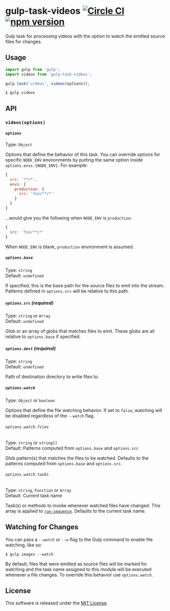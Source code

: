 # gulp-task-videos [![Circle CI](https://circleci.com/gh/VARIANTE/gulp-task-videos/tree/master.svg?style=svg)](https://circleci.com/gh/VARIANTE/gulp-task-videos/tree/master) [![npm version](https://badge.fury.io/js/gulp-task-videos.svg)](https://badge.fury.io/js/gulp-task-videos)

Gulp task for processing videos with the option to watch the emitted source files for changes.

## Usage

```js
import gulp from 'gulp';
import videos from 'gulp-task-videos';

gulp.task('videos', videos(options));
```

```
$ gulp videos
```

## API

### `videos(options)`

#### `options`

Type: `Object`

Options that define the behavior of this task. You can override options for specific `NODE_ENV` environments by putting the same option inside `options.envs.{NODE_ENV}`. For example:

```js
{
  src: '**/*',
  envs: {
    production: {
      src: 'foo/**/*'
    }
  }
}
```

...would give you the following when `NODE_ENV` is `production`:

```js
{
  src: 'foo/**/*'
}
```

When `NODE_ENV` is blank, `production` environment is assumed.

##### `options.base`

Type: `string`<br>
Default: `undefined`

If specified, this is the base path for the source files to emit into the stream. Patterns defined in `options.src` will be relative to this path.

##### `options.src` (required)

Type: `string` or `Array`<br>
Default: `undefined`

Glob or an array of globs that matches files to emit. These globs are all relative to `options.base` if specified.

##### `options.dest` (required)

Type: `string`<br>
Default: `undefined`

Path of destination directory to write files to.

##### `options.watch`

Type: `Object` or `boolean`

Options that define the file watching behavior. If set to `false`, watching will be disabled regardless of the `--watch` flag.

###### `options.watch.files`

Type: `string` or `string[]`<br>
Default: Patterns computed from `options.base` and `options.src`

Glob pattern(s) that matches the files to be watched. Defaults to the patterns computed from `options.base` and `options.src`.

###### `options.watch.tasks`

Type: `string`, `Function` or `Array`<br>
Default: Current task name

Task(s) or methods to invoke whenever watched files have changed. This array is applied to [`run-sequence`](https://www.npmjs.com/package/run-sequence). Defaults to the current task name.

## Watching for Changes

You can pass a `--watch` or `--w` flag to the Gulp command to enable file watching, like so:

```
$ gulp images --watch
```

By default, files that were emitted as source files will be marked for watching and the task name assigned to this module will be executed whenever a file changes. To override this behavior use `options.watch`.

## License

This software is released under the [MIT License](http://opensource.org/licenses/MIT).
